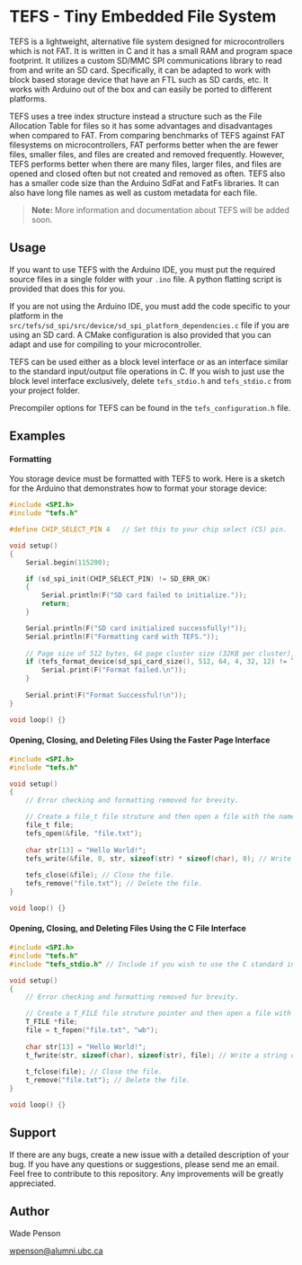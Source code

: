 # TEFS - Tiny Embedded File System
TEFS is a lightweight, alternative file system designed for microcontrollers which is not FAT. It is written in C and it has a small RAM and program space footprint. It utilizes a custom SD/MMC SPI communications library to read from and write an SD card. Specifically, it can be adapted to work with block based storage device that have an FTL such as SD cards, etc. It works with Arduino out of the box and can easily be ported to different platforms.

TEFS uses a tree index structure instead a structure such as the File Allocation Table for files so it has some advantages and disadvantages when compared to FAT. From comparing benchmarks of TEFS against FAT filesystems on microcontrollers, FAT performs better when the are fewer files, smaller files, and files are created and removed frequently. However, TEFS performs better when there are many files, larger files, and files are opened and closed often but not created and removed as often. TEFS also has a smaller code size than the Arduino SdFat and FatFs libraries. It can also have long file names as well as custom metadata for each file.

> **Note:** More information and documentation about TEFS will be added soon.

## Usage
If you want to use TEFS with the Arduino IDE, you must put the required source files in a single folder with your `.ino` file. A python flatting script is provided that does this for you.

If you are not using the Arduino IDE, you must add the code specific to your platform in the `src/tefs/sd_spi/src/device/sd_spi_platform_dependencies.c` file if you are using an SD card. A CMake configuration is also provided that you can adapt and use for compiling to your microcontroller.

TEFS can be used either as a block level interface or as an interface similar to the standard input/output file operations in C. If you wish to just use the block level interface exclusively, delete `tefs_stdio.h` and `tefs_stdio.c` from your project folder.

Precompiler options for TEFS can be found in the `tefs_configuration.h` file.

## Examples
#### Formatting
You storage device must be formatted with TEFS to work. Here is a sketch for the Arduino that demonstrates how to format your storage device:
```C
#include <SPI.h>
#include "tefs.h"

#define CHIP_SELECT_PIN 4   // Set this to your chip select (CS) pin.

void setup()
{
	Serial.begin(115200);

	if (sd_spi_init(CHIP_SELECT_PIN) != SD_ERR_OK)
	{
		Serial.println(F("SD card failed to initialize."));
		return;
	}

	Serial.println(F("SD card initialized successfully!"));
	Serial.println(F("Formatting card with TEFS."));
	
	// Page size of 512 bytes, 64 page cluster size (32KB per cluster), hash size of 4 bytes, 32 byte meta data entry size, and file size that is 12 bytes max.
	if (tefs_format_device(sd_spi_card_size(), 512, 64, 4, 32, 12) != TEFS_ERR_OK) {
	    Serial.print(F("Format failed.\n"));
	}
	
	Serial.print(F("Format Successful!\n"));
}

void loop() {}
```

#### Opening, Closing, and Deleting Files Using the Faster Page Interface
```C
#include <SPI.h>
#include "tefs.h"

void setup()
{
    // Error checking and formatting removed for brevity.

    // Create a file_t file struture and then open a file with the name "file.txt". If the file doesn't already exist, it will be created.
    file_t file;
    tefs_open(&file, "file.txt");
  
    char str[13] = "Hello World!";
    tefs_write(&file, 0, str, sizeof(str) * sizeof(char), 0); // Write a string of 13 bytes in length to the first page and first byte in that page for the file.
  
    tefs_close(&file); // Close the file.
    tefs_remove("file.txt"); // Delete the file.
}

void loop() {}
```

#### Opening, Closing, and Deleting Files Using the C File Interface
```C
#include <SPI.h>
#include "tefs.h"
#include "tefs_stdio.h" // Include if you wish to use the C standard input/output file

void setup()
{
    // Error checking and formatting removed for brevity.

    // Create a T_FILE file struture pointer and then open a file with the name "file.txt". If the file doesn't already exist, it will be created.
    T_FILE *file;
    file = t_fopen("file.txt", "wb");
  
    char str[13] = "Hello World!";
    t_fwrite(str, sizeof(char), sizeof(str), file); // Write a string of 13 characters in length.
  
    t_fclose(file); // Close the file.
    t_remove("file.txt"); // Delete the file.
}

void loop() {}
```

## Support
If there are any bugs, create a new issue with a detailed description of your bug. If you have any questions or suggestions, please send me an email. Feel free to contribute to this repository. Any improvements will be greatly appreciated.

## Author
Wade Penson

wpenson@alumni.ubc.ca
